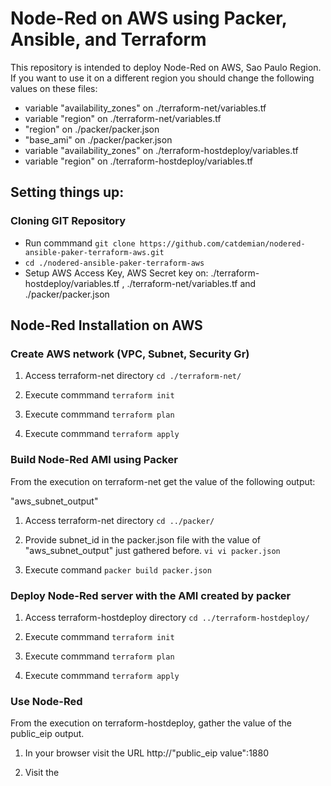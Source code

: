 # Node-Red on AWS using Packer, Ansible, and Terraform


This repository is intended to deploy Node-Red on AWS, Sao Paulo Region. If you want to use it on a different region you should change the following values on these files:

-  variable "availability_zones" on ./terraform-net/variables.tf
-  variable "region" on ./terraform-net/variables.tf
-  "region" on ./packer/packer.json
-  "base_ami"  on ./packer/packer.json
-  variable "availability_zones" on ./terraform-hostdeploy/variables.tf
-  variable "region" on ./terraform-hostdeploy/variables.tf


## Setting things up:


### Cloning GIT Repository


- Run commmand `git clone https://github.com/catdemian/nodered-ansible-paker-terraform-aws.git`
- `cd ./nodered-ansible-paker-terraform-aws`
- Setup AWS Access Key, AWS Secret key on: ./terraform-hostdeploy/variables.tf , ./terraform-net/variables.tf  and ./packer/packer.json


## Node-Red Installation on AWS

### Create AWS network (VPC, Subnet, Security Gr)


1. Access terraform-net directory `cd ./terraform-net/`

2. Execute commmand `terraform init`

3. Execute commmand `terraform plan`

4. Execute commmand `terraform apply`


### Build Node-Red AMI using Packer

From the execution on terraform-net get the value of the following output:

   "aws_subnet_output"

1. Access terraform-net directory `cd ../packer/`

2. Provide subnet_id  in the packer.json file with the value of "aws_subnet_output" just gathered before.  `vi vi packer.json`

3. Execute command `packer build packer.json`


### Deploy Node-Red server with the AMI created by packer


1. Access terraform-hostdeploy directory `cd ../terraform-hostdeploy/`

2. Execute commmand `terraform init`

3. Execute commmand `terraform plan`

4. Execute commmand `terraform apply`


### Use Node-Red

From the execution on terraform-hostdeploy, gather the value of the public_eip output.

1. In your browser visit the URL http://"public_eip value":1880




1. Visit the
